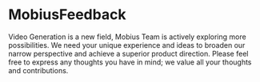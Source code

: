 # MobiusFeedback
Video Generation is a new field, Mobius Team is actively exploring more possibilities. We need your unique experience and ideas to broaden our narrow perspective and achieve a superior product direction. Please feel free to express any thoughts you have in mind; we value all your thoughts and contributions.
